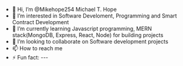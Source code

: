 - 👋 Hi, I’m @Mikehope254 Michael T. Hope
- 👀 I’m interested in Software Develoment, Programming and Smart Contract Development
- 🌱 I’m currently learning Javascript programming, MERN stack(MongoDB, Express, React, Node) for building projects
- 💞️ I’m looking to collaborate on Software development projects
- 📫 How to reach me 
- ⚡ Fun fact: ---

<!---
Mikehope254/Mikehope254 is a ✨ special ✨ repository because its `README.md` (this file) appears on your GitHub profile.
You can click the Preview link to take a look at your changes.
--->
